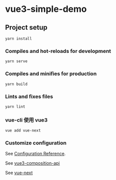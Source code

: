 # vue3-simple-demo

## Project setup
```
yarn install
```

### Compiles and hot-reloads for development
```
yarn serve
```

### Compiles and minifies for production
```
yarn build
```

### Lints and fixes files
```
yarn lint
```

### vue-cli 使用 vue3
```
vue add vue-next
```

### Customize configuration
See [Configuration Reference](https://cli.vuejs.org/config/).

See [vue3-composition-api](https://composition-api.vuejs.org/zh/#代码组织)

See [vue-next](https://github.com/vuejs/vue-next)
